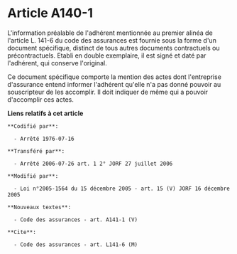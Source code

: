 # Article A140-1

L'information préalable de l'adhérent mentionnée au premier alinéa de l'article L. 141-6 du code des assurances est fournie
sous la forme d'un document spécifique, distinct de tous autres documents contractuels ou précontractuels. Etabli en double
exemplaire, il est signé et daté par l'adhérent, qui conserve l'original.

Ce document spécifique comporte la mention des actes dont l'entreprise d'assurance entend informer l'adhérent qu'elle n'a pas
donné pouvoir au souscripteur de les accomplir. Il doit indiquer de même qui a pouvoir d'accomplir ces actes.

**Liens relatifs à cet article**

	**Codifié par**:

	  - Arrêté 1976-07-16

	**Transféré par**:

	  - Arrêté 2006-07-26 art. 1 2° JORF 27 juillet 2006

	**Modifié par**:

	  - Loi n°2005-1564 du 15 décembre 2005 - art. 15 (V) JORF 16 décembre 2005

	**Nouveaux textes**:

	  - Code des assurances - art. A141-1 (V)

	**Cite**:

	  - Code des assurances - art. L141-6 (M)

